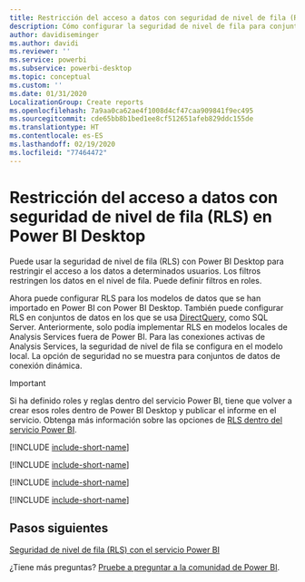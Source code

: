 ```yaml
---
title: Restricción del acceso a datos con seguridad de nivel de fila (RLS) en Power BI Desktop
description: Cómo configurar la seguridad de nivel de fila para conjuntos de datos importados, y DirectQuery, en Power BI Desktop.
author: davidiseminger
ms.author: davidi
ms.reviewer: ''
ms.service: powerbi
ms.subservice: powerbi-desktop
ms.topic: conceptual
ms.custom: ''
ms.date: 01/31/2020
LocalizationGroup: Create reports
ms.openlocfilehash: 7a9aa0ca62ae4f1008d4cf47caa909841f9ec495
ms.sourcegitcommit: cde65bb8b1bed1ee8cf512651afeb829ddc155de
ms.translationtype: HT
ms.contentlocale: es-ES
ms.lasthandoff: 02/19/2020
ms.locfileid: "77464472"
---
```

# <a name="restrict-data-access-with-row-level-security-rls-for-power-bi-desktop"></a>Restricción del acceso a datos con seguridad de nivel de fila (RLS) en Power BI Desktop

Puede usar la seguridad de nivel de fila (RLS) con Power BI Desktop para restringir el acceso a los datos a determinados usuarios. Los filtros restringen los datos en el nivel de fila. Puede definir filtros en roles.

Ahora puede configurar RLS para los modelos de datos que se han importado en Power BI con Power BI Desktop. También puede configurar RLS en conjuntos de datos en los que se usa [DirectQuery](desktop-use-directquery.md), como SQL Server. Anteriormente, solo podía implementar RLS en modelos locales de Analysis Services fuera de Power BI. Para las conexiones activas de Analysis Services, la seguridad de nivel de fila se configura en el modelo local. La opción de seguridad no se muestra para conjuntos de datos de conexión dinámica.

> [!IMPORTANT]
> Si ha definido roles y reglas dentro del servicio Power BI, tiene que volver a crear esos roles dentro de Power BI Desktop y publicar el informe en el servicio. Obtenga más información sobre las opciones de [RLS dentro del servicio Power BI](service-admin-rls.md).

[!INCLUDE [include-short-name](./includes/rls-desktop-define-roles.md)]

[!INCLUDE [include-short-name](./includes/rls-desktop-view-as-roles.md)]

[!INCLUDE [include-short-name](./includes/rls-limitations.md)]

[!INCLUDE [include-short-name](./includes/rls-faq.md)]

## <a name="next-steps"></a>Pasos siguientes

[Seguridad de nivel de fila (RLS) con el servicio Power BI](service-admin-rls.md)  

¿Tiene más preguntas? [Pruebe a preguntar a la comunidad de Power BI](https://community.powerbi.com/).